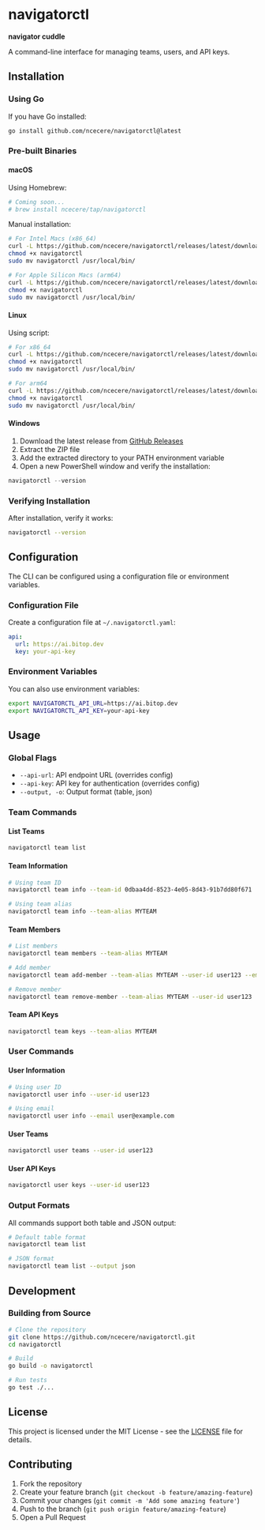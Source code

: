 # navigatorctl

**navigator cuddle**

A command-line interface for managing teams, users, and API keys.

## Installation

### Using Go

If you have Go installed:
```bash
go install github.com/ncecere/navigatorctl@latest
```

### Pre-built Binaries

#### macOS

Using Homebrew:
```bash
# Coming soon...
# brew install ncecere/tap/navigatorctl
```

Manual installation:
```bash
# For Intel Macs (x86_64)
curl -L https://github.com/ncecere/navigatorctl/releases/latest/download/navigatorctl_Darwin_x86_64.tar.gz | tar xz
chmod +x navigatorctl
sudo mv navigatorctl /usr/local/bin/

# For Apple Silicon Macs (arm64)
curl -L https://github.com/ncecere/navigatorctl/releases/latest/download/navigatorctl_Darwin_arm64.tar.gz | tar xz
chmod +x navigatorctl
sudo mv navigatorctl /usr/local/bin/
```

#### Linux

Using script:
```bash
# For x86_64
curl -L https://github.com/ncecere/navigatorctl/releases/latest/download/navigatorctl_Linux_x86_64.tar.gz | tar xz
chmod +x navigatorctl
sudo mv navigatorctl /usr/local/bin/

# For arm64
curl -L https://github.com/ncecere/navigatorctl/releases/latest/download/navigatorctl_Linux_arm64.tar.gz | tar xz
chmod +x navigatorctl
sudo mv navigatorctl /usr/local/bin/
```

#### Windows

1. Download the latest release from [GitHub Releases](https://github.com/ncecere/navigatorctl/releases/latest)
2. Extract the ZIP file
3. Add the extracted directory to your PATH environment variable
4. Open a new PowerShell window and verify the installation:
```powershell
navigatorctl --version
```

### Verifying Installation

After installation, verify it works:
```bash
navigatorctl --version
```

## Configuration

The CLI can be configured using a configuration file or environment variables.

### Configuration File

Create a configuration file at `~/.navigatorctl.yaml`:

```yaml
api:
  url: https://ai.bitop.dev
  key: your-api-key
```

### Environment Variables

You can also use environment variables:

```bash
export NAVIGATORCTL_API_URL=https://ai.bitop.dev
export NAVIGATORCTL_API_KEY=your-api-key
```

## Usage

### Global Flags

- `--api-url`: API endpoint URL (overrides config)
- `--api-key`: API key for authentication (overrides config)
- `--output, -o`: Output format (table, json)

### Team Commands

#### List Teams
```bash
navigatorctl team list
```

#### Team Information
```bash
# Using team ID
navigatorctl team info --team-id 0dbaa4dd-8523-4e05-8d43-91b7dd80f671

# Using team alias
navigatorctl team info --team-alias MYTEAM
```

#### Team Members
```bash
# List members
navigatorctl team members --team-alias MYTEAM

# Add member
navigatorctl team add-member --team-alias MYTEAM --user-id user123 --email user@example.com --role user

# Remove member
navigatorctl team remove-member --team-alias MYTEAM --user-id user123
```

#### Team API Keys
```bash
navigatorctl team keys --team-alias MYTEAM
```

### User Commands

#### User Information
```bash
# Using user ID
navigatorctl user info --user-id user123

# Using email
navigatorctl user info --email user@example.com
```

#### User Teams
```bash
navigatorctl user teams --user-id user123
```

#### User API Keys
```bash
navigatorctl user keys --user-id user123
```

### Output Formats

All commands support both table and JSON output:

```bash
# Default table format
navigatorctl team list

# JSON format
navigatorctl team list --output json
```

## Development

### Building from Source

```bash
# Clone the repository
git clone https://github.com/ncecere/navigatorctl.git
cd navigatorctl

# Build
go build -o navigatorctl

# Run tests
go test ./...
```

## License

This project is licensed under the MIT License - see the [LICENSE](LICENSE) file for details.

## Contributing

1. Fork the repository
2. Create your feature branch (`git checkout -b feature/amazing-feature`)
3. Commit your changes (`git commit -m 'Add some amazing feature'`)
4. Push to the branch (`git push origin feature/amazing-feature`)
5. Open a Pull Request
